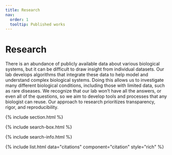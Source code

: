 ```yaml
---
title: Research
nav:
  order: 1
  tooltip: Published works
---
```


# <i class="fas fa-microscope"></i>Research

There is an abundance of publicly available data about various biological systems, but it can be difficult to draw insight from individual datasets. Our lab develops algorithms that integrate these data to help model and understand complex biological systems. Doing this allows us to investigate many different biological conditions, including those with limited data, such as rare diseases. We recognize that our lab won’t have all the answers, or even all of the questions, so we aim to develop tools and processes that any biologist can reuse. Our approach to research prioritizes transparency, rigor, and reproducibility.

{% include section.html %}

{% include search-box.html %}

{% include search-info.html %}

{% include list.html data="citations" component="citation" style="rich" %}
